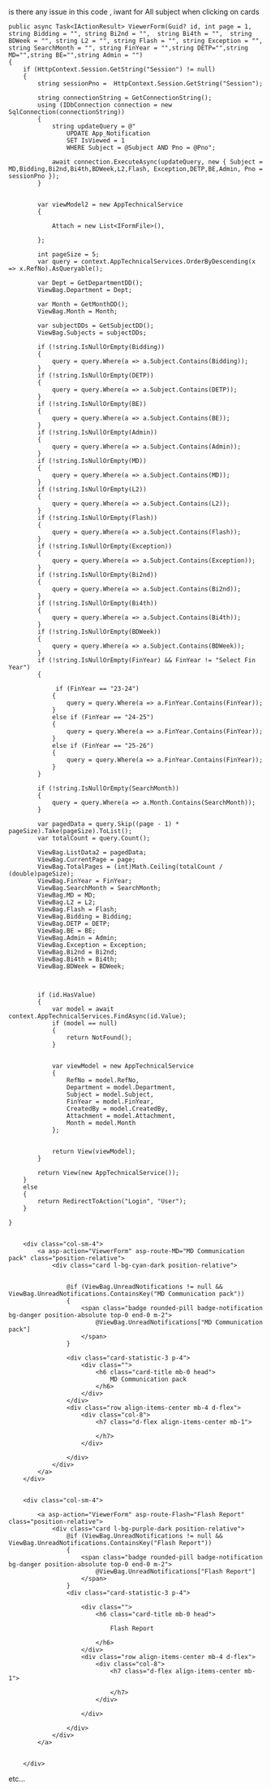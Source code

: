 is there any issue in this code , iwant for All subject when clicking on cards 

	public async Task<IActionResult> ViewerForm(Guid? id, int page = 1, string Bidding = "", string Bi2nd = "",  string Bi4th = "",  string BDWeek = "", string L2 = "", string Flash = "", string Exception = "", string SearchMonth = "", string FinYear = "",string DETP="",string MD="",string BE="",string Admin = "")
	{
		if (HttpContext.Session.GetString("Session") != null)
		{
            string sessionPno =  HttpContext.Session.GetString("Session"); 
		
            string connectionString = GetConnectionString();
            using (IDbConnection connection = new SqlConnection(connectionString))
            {
                string updateQuery = @"
                    UPDATE App_Notification 
                    SET IsViewed = 1 
                    WHERE Subject = @Subject AND Pno = @Pno";

                await connection.ExecuteAsync(updateQuery, new { Subject = MD,Bidding,Bi2nd,Bi4th,BDWeek,L2,Flash, Exception,DETP,BE,Admin, Pno = sessionPno });
            }


            var viewModel2 = new AppTechnicalService
			{

				Attach = new List<IFormFile>(),

			};

			int pageSize = 5;
			var query = context.AppTechnicalServices.OrderByDescending(x => x.RefNo).AsQueryable();

            var Dept = GetDepartmentDD();
            ViewBag.Department = Dept;

            var Month = GetMonthDD();
            ViewBag.Month = Month;

            var subjectDDs = GetSubjectDD();
            ViewBag.Subjects = subjectDDs;

            if (!string.IsNullOrEmpty(Bidding))
			{
				query = query.Where(a => a.Subject.Contains(Bidding));
			}
			if (!string.IsNullOrEmpty(DETP))
			{
				query = query.Where(a => a.Subject.Contains(DETP));
			}
			if (!string.IsNullOrEmpty(BE))
			{
				query = query.Where(a => a.Subject.Contains(BE));
			}
			if (!string.IsNullOrEmpty(Admin))
			{
				query = query.Where(a => a.Subject.Contains(Admin));
			}
			if (!string.IsNullOrEmpty(MD))
			{
				query = query.Where(a => a.Subject.Contains(MD));
			}
			if (!string.IsNullOrEmpty(L2))
			{
				query = query.Where(a => a.Subject.Contains(L2));
			}
			if (!string.IsNullOrEmpty(Flash))
			{
				query = query.Where(a => a.Subject.Contains(Flash));
			}
            if (!string.IsNullOrEmpty(Exception))
            {
                query = query.Where(a => a.Subject.Contains(Exception));
            }
            if (!string.IsNullOrEmpty(Bi2nd))
            {
                query = query.Where(a => a.Subject.Contains(Bi2nd));
            }
            if (!string.IsNullOrEmpty(Bi4th))
            {
                query = query.Where(a => a.Subject.Contains(Bi4th));
            }
            if (!string.IsNullOrEmpty(BDWeek))
            {
                query = query.Where(a => a.Subject.Contains(BDWeek));
            }
            if (!string.IsNullOrEmpty(FinYear) && FinYear != "Select Fin Year")
			{

				 if (FinYear == "23-24")
				{
                    query = query.Where(a => a.FinYear.Contains(FinYear));
                }
				else if (FinYear == "24-25")
				{
                    query = query.Where(a => a.FinYear.Contains(FinYear));
                }
				else if (FinYear == "25-26")
				{
                    query = query.Where(a => a.FinYear.Contains(FinYear));
                }
			}

			if (!string.IsNullOrEmpty(SearchMonth))
			{
				query = query.Where(a => a.Month.Contains(SearchMonth));
			}

			var pagedData = query.Skip((page - 1) * pageSize).Take(pageSize).ToList();
			var totalCount = query.Count();

			ViewBag.ListData2 = pagedData;
			ViewBag.CurrentPage = page;
			ViewBag.TotalPages = (int)Math.Ceiling(totalCount / (double)pageSize);
			ViewBag.FinYear = FinYear;
			ViewBag.SearchMonth = SearchMonth;
			ViewBag.MD = MD;
			ViewBag.L2 = L2;
			ViewBag.Flash = Flash;
			ViewBag.Bidding = Bidding;
			ViewBag.DETP = DETP;
			ViewBag.BE = BE;
			ViewBag.Admin = Admin;
			ViewBag.Exception = Exception;
			ViewBag.Bi2nd = Bi2nd;
			ViewBag.Bi4th = Bi4th;
			ViewBag.BDWeek = BDWeek;
			


			if (id.HasValue)
			{
				var model = await context.AppTechnicalServices.FindAsync(id.Value);
				if (model == null)
				{
					return NotFound();
				}
				

				var viewModel = new AppTechnicalService
				{
					RefNo = model.RefNo,
					Department = model.Department,
					Subject = model.Subject,
					FinYear = model.FinYear,
					CreatedBy = model.CreatedBy,
					Attachment = model.Attachment,
					Month = model.Month
				};


				return View(viewModel);
			}

			return View(new AppTechnicalService());
		}
		else
		{
			return RedirectToAction("Login", "User");
		}

	}


        <div class="col-sm-4">
            <a asp-action="ViewerForm" asp-route-MD="MD Communication pack" class="position-relative">
                <div class="card l-bg-cyan-dark position-relative">

                   
                    @if (ViewBag.UnreadNotifications != null && ViewBag.UnreadNotifications.ContainsKey("MD Communication pack"))
                    {
                        <span class="badge rounded-pill badge-notification bg-danger position-absolute top-0 end-0 m-2">
                            @ViewBag.UnreadNotifications["MD Communication pack"]
                        </span>
                    }

                    <div class="card-statistic-3 p-4">
                        <div class="">
                            <h6 class="card-title mb-0 head">
                                MD Communication pack
                            </h6>
                        </div>
                    </div>
                    <div class="row align-items-center mb-4 d-flex">
                        <div class="col-8">
                            <h7 class="d-flex align-items-center mb-1">

                            </h7>
                        </div>

                    </div>
                </div>
            </a>
        </div>


        <div class="col-sm-4">

            <a asp-action="ViewerForm" asp-route-Flash="Flash Report" class="position-relative">
                <div class="card l-bg-purple-dark position-relative">
                    @if (ViewBag.UnreadNotifications != null && ViewBag.UnreadNotifications.ContainsKey("Flash Report"))
                    {
                        <span class="badge rounded-pill badge-notification bg-danger position-absolute top-0 end-0 m-2">
                            @ViewBag.UnreadNotifications["Flash Report"]
                        </span>
                    }
                    <div class="card-statistic-3 p-4">

                        <div class="">
                            <h6 class="card-title mb-0 head">

                                Flash Report

                            </h6>
                        </div>
                        <div class="row align-items-center mb-4 d-flex">
                            <div class="col-8">
                                <h7 class="d-flex align-items-center mb-1">

                                </h7>
                            </div>

                        </div>

                    </div>
                </div>
            </a>


        </div>

etc...
